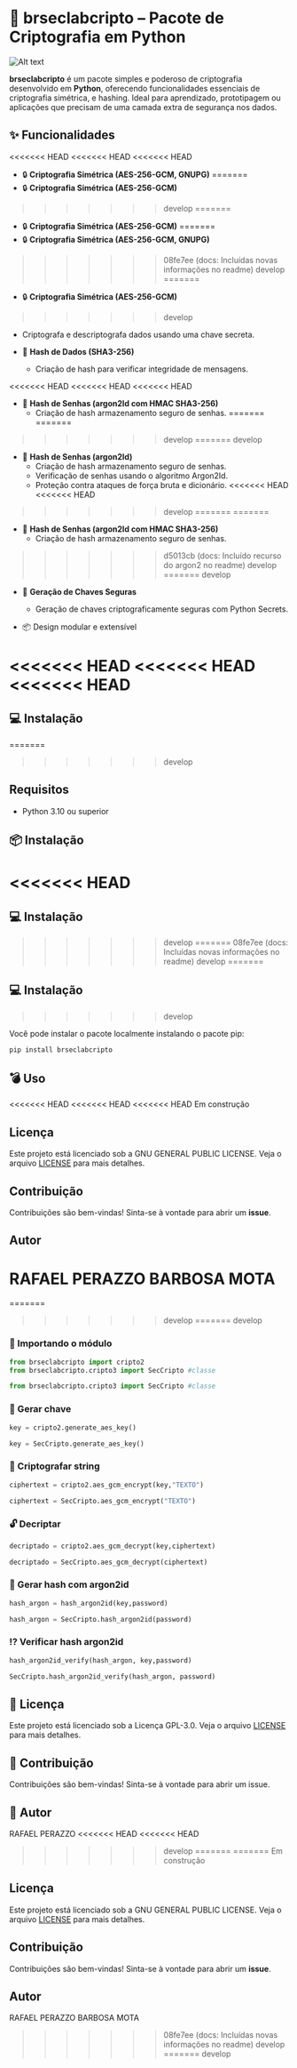 # 🔐 brseclabcripto – Pacote de Criptografia em Python

![Alt text](https://hjgxogrnwlrwmgipixgo.supabase.co/storage/v1/object/public/fotos//logo.jpg)

**brseclabcripto** é um pacote simples e poderoso de criptografia desenvolvido em **Python**, oferecendo funcionalidades essenciais de criptografia simétrica, e hashing. Ideal para aprendizado, prototipagem ou aplicações que precisam de uma camada extra de segurança nos dados.

## ✨ Funcionalidades

<<<<<<< HEAD
<<<<<<< HEAD
<<<<<<< HEAD
- 🔒 **Criptografia Simétrica (AES-256-GCM, GNUPG)**
=======
- 🔒 **Criptografia Simétrica (AES-256-GCM)**
>>>>>>> develop
=======
- 🔒 **Criptografia Simétrica (AES-256-GCM)**
=======
- 🔒 **Criptografia Simétrica (AES-256-GCM, GNUPG)**
>>>>>>> 08fe7ee (docs: Incluídas novas informações no readme)
>>>>>>> develop
=======
- 🔒 **Criptografia Simétrica (AES-256-GCM)**
>>>>>>> develop
  - Criptografa e descriptografa dados usando uma chave secreta.
  
- 🧾 **Hash de Dados (SHA3-256)**
  - Criação de hash para verificar integridade de mensagens.

<<<<<<< HEAD
<<<<<<< HEAD
<<<<<<< HEAD
- 🧾 **Hash de Senhas (argon2Id com HMAC SHA3-256)**
  - Criação de hash armazenamento seguro de senhas.
=======
=======
>>>>>>> develop
=======
>>>>>>> develop
- 🧾 **Hash de Senhas (argon2Id)**
  - Criação de hash armazenamento seguro de senhas.
  - Verificação de senhas usando o algoritmo Argon2Id.
  - Proteção contra ataques de força bruta e dicionário.
<<<<<<< HEAD
<<<<<<< HEAD
>>>>>>> develop
=======
=======
- 🧾 **Hash de Senhas (argon2Id com HMAC SHA3-256)**
  - Criação de hash armazenamento seguro de senhas.
>>>>>>> d5013cb (docs: Incluído recurso do argon2 no readme)
>>>>>>> develop
=======
>>>>>>> develop

- 🔐 **Geração de Chaves Seguras**
  - Geração de chaves criptograficamente seguras com Python Secrets.

- 📦 Design modular e extensível

<<<<<<< HEAD
<<<<<<< HEAD
<<<<<<< HEAD
=======
## 💻 Instalação
=======
>>>>>>> develop
## Requisitos

- Python 3.10 ou superior

## 📦 Instalação
<<<<<<< HEAD
=======
## 💻 Instalação
>>>>>>> develop
=======
>>>>>>> 08fe7ee (docs: Incluídas novas informações no readme)
>>>>>>> develop
=======
## 💻 Instalação
>>>>>>> develop

Você pode instalar o pacote localmente instalando o pacote pip:

```bash
pip install brseclabcripto
```

## 💣 Uso

<<<<<<< HEAD
<<<<<<< HEAD
<<<<<<< HEAD
Em construção

## Licença

Este projeto está licenciado sob a GNU GENERAL PUBLIC LICENSE. Veja o arquivo [LICENSE](LICENSE) para mais detalhes.

## Contribuição

Contribuições são bem-vindas! Sinta-se à vontade para abrir um **issue**.

## Autor

RAFAEL PERAZZO BARBOSA MOTA
=======
=======
>>>>>>> develop
=======
>>>>>>> develop
### 📘 Importando o módulo

```python
from brseclabcripto import cripto2
from brseclabcripto.cripto3 import SecCripto #classe
```

```python
from brseclabcripto.cripto3 import SecCripto #classe
```

### 🔑 Gerar chave

```python
key = cripto2.generate_aes_key()
```

```python
key = SecCripto.generate_aes_key()
```

### 🔐 Criptografar string

```python
ciphertext = cripto2.aes_gcm_encrypt(key,"TEXTO")
```

```python
ciphertext = SecCripto.aes_gcm_encrypt("TEXTO")
```

### 🔓 Decriptar

```python
decriptado = cripto2.aes_gcm_decrypt(key,ciphertext)
```

```python
decriptado = SecCripto.aes_gcm_decrypt(ciphertext)
```

### 🧾 Gerar hash com argon2id

```python
hash_argon = hash_argon2id(key,password)
```

```python
hash_argon = SecCripto.hash_argon2id(password)
```

### ⁉️ Verificar hash argon2id

```python
hash_argon2id_verify(hash_argon, key,password)
```

```python
SecCripto.hash_argon2id_verify(hash_argon, password)
```

## 💸 Licença

Este projeto está licenciado sob a Licença GPL-3.0. Veja o arquivo [LICENSE](LICENSE) para mais detalhes.

## 👥 Contribuição

Contribuições são bem-vindas! Sinta-se à vontade para abrir um issue.

## 👨 Autor

RAFAEL PERAZZO
<<<<<<< HEAD
<<<<<<< HEAD
>>>>>>> develop
=======
=======
Em construção

## Licença

Este projeto está licenciado sob a GNU GENERAL PUBLIC LICENSE. Veja o arquivo [LICENSE](LICENSE) para mais detalhes.

## Contribuição

Contribuições são bem-vindas! Sinta-se à vontade para abrir um **issue**.

## Autor

RAFAEL PERAZZO BARBOSA MOTA
>>>>>>> 08fe7ee (docs: Incluídas novas informações no readme)
>>>>>>> develop
=======
>>>>>>> develop
